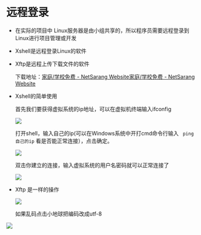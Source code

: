 # 远程登录

- 在实际的项目中 Linux服务器是由小组共享的，所以程序员需要远程登录到Linux进行项目管理或开发

- Xshell是远程登录Linux的软件

- Xftp是远程上传下载文件的软件
  
  下载地址：[家庭/学校免费 - NetSarang Website](https://www.xshell.com/zh/free-for-home-school/)[家庭/学校免费 - NetSarang Website](https://www.xshell.com/zh/free-for-home-school/)

- Xshell的简单使用
  
  首先我们要获得虚拟系统的ip地址，可以在虚拟机终端输入ifconfig
  
  ![](C:\Users\lenovo\AppData\Roaming\marktext\images\2023-11-14-18-31-25-image.png)
  
  打开shell，输入自己的ip(可以在Windows系统中开打cmd命令行输入 ` ping 自己的ip` 看是否能正常连接），点击确定。
  
  ![](C:\Users\lenovo\AppData\Roaming\marktext\images\2023-11-14-18-32-47-image.png)
  
  双击你建立的连接，输入虚拟系统的用户名密码就可以正常连接了

  ![](C:\Users\lenovo\AppData\Roaming\marktext\images\2023-11-14-18-36-01-image.png)

- Xftp 是一样的操作
  
  ![](C:\Users\lenovo\AppData\Roaming\marktext\images\2023-11-14-18-37-39-image.png)
  
  如果乱码点击小地球把编码改成utf-8

![](C:\Users\lenovo\AppData\Roaming\marktext\images\2023-11-14-18-38-52-image.png)
